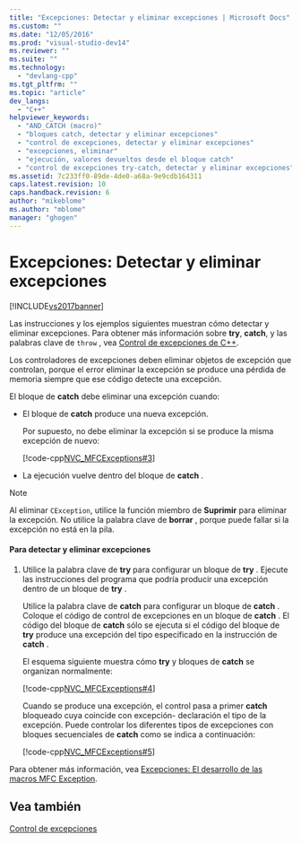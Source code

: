 ```yaml
---
title: "Excepciones: Detectar y eliminar excepciones | Microsoft Docs"
ms.custom: ""
ms.date: "12/05/2016"
ms.prod: "visual-studio-dev14"
ms.reviewer: ""
ms.suite: ""
ms.technology: 
  - "devlang-cpp"
ms.tgt_pltfrm: ""
ms.topic: "article"
dev_langs: 
  - "C++"
helpviewer_keywords: 
  - "AND_CATCH (macro)"
  - "bloques catch, detectar y eliminar excepciones"
  - "control de excepciones, detectar y eliminar excepciones"
  - "excepciones, eliminar"
  - "ejecución, valores devueltos desde el bloque catch"
  - "control de excepciones try-catch, detectar y eliminar excepciones"
ms.assetid: 7c233ff0-89de-4de0-a68a-9e9cdb164311
caps.latest.revision: 10
caps.handback.revision: 6
author: "mikeblome"
ms.author: "mblome"
manager: "ghogen"
---
```

# Excepciones: Detectar y eliminar excepciones
[!INCLUDE[vs2017banner](../assembler/inline/includes/vs2017banner.md)]

Las instrucciones y los ejemplos siguientes muestran cómo detectar y eliminar excepciones.  Para obtener más información sobre **try**, **catch**, y las palabras clave de `throw` , vea [Control de excepciones de C\+\+](../cpp/cpp-exception-handling.md).  
  
 Los controladores de excepciones deben eliminar objetos de excepción que controlan, porque el error eliminar la excepción se produce una pérdida de memoria siempre que ese código detecte una excepción.  
  
 El bloque de **catch** debe eliminar una excepción cuando:  
  
-   El bloque de **catch** produce una nueva excepción.  
  
     Por supuesto, no debe eliminar la excepción si se produce la misma excepción de nuevo:  
  
     [!code-cpp[NVC_MFCExceptions#3](../mfc/codesnippet/CPP/exceptions-catching-and-deleting-exceptions_1.cpp)]  
  
-   La ejecución vuelve dentro del bloque de **catch** .  
  
> [!NOTE]
>  Al eliminar `CException`, utilice la función miembro de **Suprimir** para eliminar la excepción.  No utilice la palabra clave de **borrar** , porque puede fallar si la excepción no está en la pila.  
  
#### Para detectar y eliminar excepciones  
  
1.  Utilice la palabra clave de **try** para configurar un bloque de **try** .  Ejecute las instrucciones del programa que podría producir una excepción dentro de un bloque de **try** .  
  
     Utilice la palabra clave de **catch** para configurar un bloque de **catch** .  Coloque el código de control de excepciones en un bloque de **catch** .  El código del bloque de **catch** sólo se ejecuta si el código del bloque de **try** produce una excepción del tipo especificado en la instrucción de **catch** .  
  
     El esquema siguiente muestra cómo **try** y bloques de **catch** se organizan normalmente:  
  
     [!code-cpp[NVC_MFCExceptions#4](../mfc/codesnippet/CPP/exceptions-catching-and-deleting-exceptions_2.cpp)]  
  
     Cuando se produce una excepción, el control pasa a primer **catch** bloqueado cuya coincide con excepción\- declaración el tipo de la excepción.  Puede controlar los diferentes tipos de excepciones con bloques secuenciales de **catch** como se indica a continuación:  
  
     [!code-cpp[NVC_MFCExceptions#5](../mfc/codesnippet/CPP/exceptions-catching-and-deleting-exceptions_3.cpp)]  
  
 Para obtener más información, vea [Excepciones: El desarrollo de las macros MFC Exception](../mfc/exceptions-converting-from-mfc-exception-macros.md).  
  
## Vea también  
 [Control de excepciones](../mfc/exception-handling-in-mfc.md)